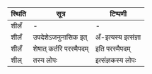 | स्थिति | सूत्र | टिप्पणी |
| ----- | ------- | ------ |
| शीलँ | - | - |
| शीलँ | उपदेशेऽजनुनासिक इत् | अँ-इत्यस्य इत्संज्ञा |
| शीलँ | शेषात् कर्तरि परस्मैपदम् | इति परस्मैपदम् |
| शील् | तस्य लोपः | इत्संज्ञकस्य लोपः |
